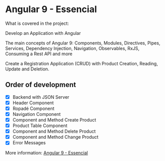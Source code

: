 # Angular 9 - Essencial

What is covered in the project:

Develop an Application with Angular

The main concepts of Angular 9: Components, Modules, Directives, Pipes, Services, Dependency Injection, Navigation, Observables, RxJS, Consuming a Rest API and more

Create a Registration Application (CRUD) with Product Creation, Reading, Update and Deletion.

## Order of development
- [x] Backend with JSON Server
- [x] Header Component
- [x] Ropadé Component
- [x] Navigation Component
- [x] Component and Method Create Product
- [x] Product Table Component
- [x] Component and Method Delete Product
- [x] Component and Method Change Product
- [x] Error Messages

More information: [Angular 9 - Essencial](https://www.cod3r.com.br/courses/angular-9-essencial)
